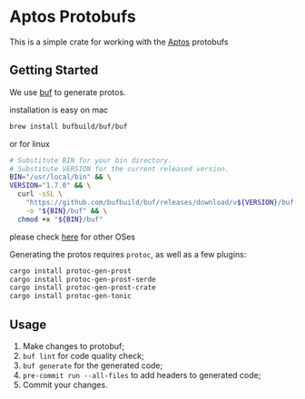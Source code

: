 # Aptos Protobufs

This is a simple crate for working with the [Aptos](https://aptos.org) protobufs


## Getting Started
We use [buf](https://docs.buf.build/introduction) to generate protos.

installation is easy on mac
```bash
brew install bufbuild/buf/buf
```
or for linux
```bash
# Substitute BIN for your bin directory.
# Substitute VERSION for the current released version.
BIN="/usr/local/bin" && \
VERSION="1.7.0" && \
  curl -sSL \
    "https://github.com/bufbuild/buf/releases/download/v${VERSION}/buf-$(uname -s)-$(uname -m)" \
    -o "${BIN}/buf" && \
  chmod +x "${BIN}/buf"
```
please check [here](https://docs.buf.build/installation) for other OSes

Generating the protos requires `protoc`, as well as a few plugins:
```bash
cargo install protoc-gen-prost
cargo install protoc-gen-prost-serde
cargo install protoc-gen-prost-crate
cargo install protoc-gen-tonic
```

## Usage
1. Make changes to protobuf;
2. `buf lint` for code quality check;
3. `buf generate` for the generated code;
4. `pre-commit run --all-files` to add headers to generated code;
5. Commit your changes.
